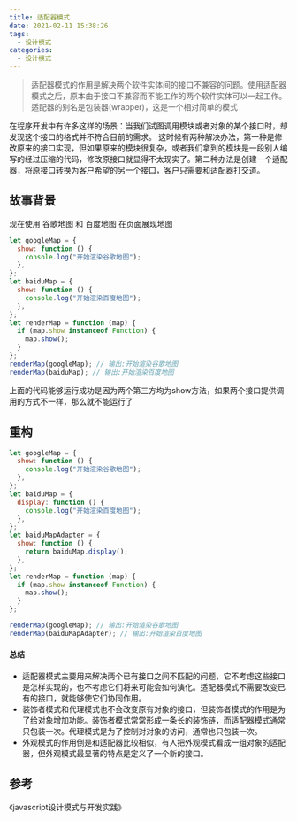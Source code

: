 ```yaml
---
title: 适配器模式
date: 2021-02-11 15:38:26
tags:
  - 设计模式
categories:
  - 设计模式
---
```

> 适配器模式的作用是解决两个软件实体间的接口不兼容的问题。使用适配器模式之后，原本由于接口不兼容而不能工作的两个软件实体可以一起工作。 适配器的别名是包装器(wrapper)，这是一个相对简单的模式
<!--more-->
在程序开发中有许多这样的场景：当我们试图调用模块或者对象的某个接口时，却发现这个接口的格式并不符合目前的需求。 这时候有两种解决办法，第一种是修改原来的接口实现，但如果原来的模块很复杂，或者我们拿到的模块是一段别人编写的经过压缩的代码，修改原接口就显得不太现实了。第二种办法是创建一个适配器，将原接口转换为客户希望的另一个接口，客户只需要和适配器打交道。

## 故事背景

现在使用 谷歌地图 和 百度地图 在页面展现地图

```js
let googleMap = {
  show: function () {
    console.log("开始渲染谷歌地图");
  },
};
let baiduMap = {
  show: function () {
    console.log("开始渲染百度地图");
  },
};
let renderMap = function (map) {
  if (map.show instanceof Function) {
    map.show();
  }
};
renderMap(googleMap); // 输出:开始渲染谷歌地图
renderMap(baiduMap); // 输出:开始渲染百度地图
```

上面的代码能够运行成功是因为两个第三方均为show方法，如果两个接口提供调用的方式不一样，那么就不能运行了

## 重构

```js
let googleMap = {
  show: function () {
    console.log("开始渲染谷歌地图");
  },
};
let baiduMap = {
  display: function () {
    console.log("开始渲染百度地图");
  },
};
let baiduMapAdapter = {
  show: function () {
    return baiduMap.display();
  },
};
let renderMap = function (map) {
  if (map.show instanceof Function) {
    map.show();
  }
};

renderMap(googleMap); // 输出:开始渲染谷歌地图
renderMap(baiduMapAdapter); // 输出:开始渲染百度地图
```

#### 总结

- 适配器模式主要用来解决两个已有接口之间不匹配的问题，它不考虑这些接口是怎样实现的，也不考虑它们将来可能会如何演化。适配器模式不需要改变已有的接口，就能够使它们协同作用。
- 装饰者模式和代理模式也不会改变原有对象的接口，但装饰者模式的作用是为了给对象增加功能。装饰者模式常常形成一条长的装饰链，而适配器模式通常只包装一次。代理模式是为了控制对对象的访问，通常也只包装一次。
- 外观模式的作用倒是和适配器比较相似，有人把外观模式看成一组对象的适配器，但外观模式最显著的特点是定义了一个新的接口。

## 参考

《javascript设计模式与开发实践》